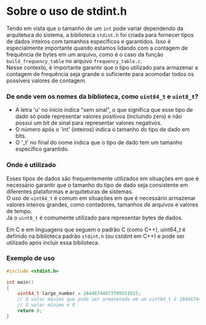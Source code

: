 # Sobre o uso de stdint.h

Tendo em vista que o tamanho de um `int` pode variar dependendo da arquitetura do sistema, a biblioteca `stdint.h` foi criada para fornecer tipos de dados inteiros com tamanhos específicos e garantidos.
Isso é especialmente importante quando estamos lidando com a contagem de frequência de bytes em um arquivo, como é o caso da função `build_frequency_table` no arquivo `frequency_table.c`.  
Nesse contexto, é importante garantir que o tipo utilizado para armazenar a contagem de frequência seja grande o suficiente para acomodar todos os possíveis valores de contagem.

### De onde vem os nomes da biblioteca, como `uint64_t` e `uint8_t`?

- A letra 'u' no início indica "sem sinal", o que significa que esse tipo de dado só pode representar valores positivos (incluindo zero) e não possui um bit de sinal para representar valores negativos.
- O número após o 'int' (inteiros) indica o tamanho do tipo de dado em bits.
- O '\_t' no final do nome indica que o tipo de dado tem um tamanho específico garantido.

### Onde é utilizado

Esses tipos de dados são frequentemente utilizados em situações em que é necessário garantir que o tamanho do tipo de dado seja consistente em diferentes plataformas e arquiteturas de sistemas.  
O uso de `uint64_t` é comum em situações em que é necessário armazenar valores inteiros grandes, como contadores, tamanhos de arquivos e valores de tempo.  
Já o `uint8_t` é comumente utilizado para representar bytes de dados.

Em C e em linguagens que seguem o padrão C (como C++), uint64_t é definido na biblioteca padrão `stdint.h` (ou cstdint em C++) e pode ser utilizado após incluir essa biblioteca.

### Exemplo de uso

```c
#include <stdint.h>

int main()
{
    uint64_t large_number = 18446744073709551615;
    // O valor máximo que pode ser armazenado em um uint64_t é 18446744073709551615
    // O valor mínimo é 0
    return 0;
}
```
